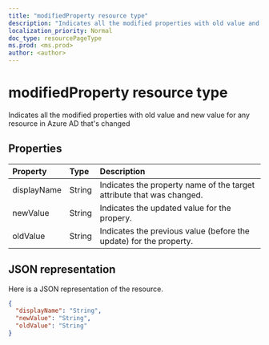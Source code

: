 ```yaml
---
title: "modifiedProperty resource type"
description: "Indicates all the modified properties with old value and new value for any resource in Azure AD that's changed"
localization_priority: Normal
doc_type: resourcePageType
ms.prod: <ms.prod>
author: <author>
---
```


# modifiedProperty resource type
Indicates all the modified properties with old value and new value for any resource in Azure AD that's changed



## Properties
| Property	   | Type	|Description|
|:---------------|:--------|:----------|
|displayName|String|Indicates the property name of the target attribute that was changed.|
|newValue|String|Indicates the updated value for the propery.|
|oldValue|String|Indicates the previous value (before the update) for the property.|

## JSON representation

Here is a JSON representation of the resource.

<!-- {
  "blockType": "resource",
  "optionalProperties": [

  ],
  "@odata.type": "microsoft.graph.modifiedProperty"
}-->

```json
{
  "displayName": "String",
  "newValue": "String",
  "oldValue": "String"
}

```

<!-- uuid: 8fcb5dbc-d5aa-4681-8e31-b001d5168d79
2015-10-25 14:57:30 UTC -->
<!-- {
  "type": "#page.annotation",
  "description": "modifiedProperty resource",
  "keywords": "",
  "section": "documentation",
  "tocPath": ""
}-->
